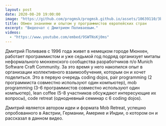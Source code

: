 ```yaml
---
layout: post
date: 2020-08-20 19:00:00
image: "https://github.com/progmsk/progmsk.github.io/assets/10639110/3ba61511-840c-4e70-9590-64ed25a2a090"
title: Обмен знаниями и опытом у программистов европейских стран
excerpt: "Видеочат с Дмитрием Поливаевым."
videos:
  - "https://www.youtube.com/embed/9SWTNsKj0ms"
---
```


Дмитрий Поливаев с 1996 года живет в немецком городе Мюнхен, работает программистом и уже седьмой год подряд организует митапы неформального мюнхенского сообщества разработчиков п/о Munich Software Craft Community. За это время у него накопился опыт в организации коллективного взаимообучения, которым он и хочет поделиться. Это в первую очередь coding dojos, pair programming (2 программиста совместно используют один компьютер), mob programming (3-6 программистов совместно используют один компьютер), lean coffee (5-8 участников обсуждают интересующие их вопросы), code retreat (однодневный семинар с 6 coding dojos).

Дмитрий является автором идеи и формата Mob Retreat, успешно опробованного в Австрии, Германии, Америке и Индии, о котором он и рассказал в данном видео.
